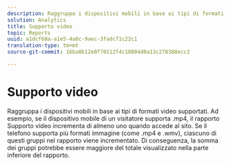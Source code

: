 ```yaml
---
description: Raggruppa i dispositivi mobili in base ai tipi di formati video supportati. Ad esempio, se il dispositivo mobile di un visitatore supporta .mp4, il rapporto Supporto video incrementa di almeno uno quando accede al sito. Se il telefono supporta più formati immagine (come .mp4 e .wmv), ciascuno di questi gruppi nel rapporto viene incrementato. Di conseguenza, la somma dei gruppi potrebbe essere maggiore del totale visualizzato nella parte inferiore del rapporto.
solution: Analytics
title: Supporto video
topic: Reports
uuid: a1dcf60a-a1e5-4a0c-9aec-3fadc71c22c1
translation-type: tm+mt
source-git-commit: 16ba0b12e0f70112f4c10804d0a13c278388ecc2

---
```



# Supporto video

Raggruppa i dispositivi mobili in base ai tipi di formati video supportati. Ad esempio, se il dispositivo mobile di un visitatore supporta .mp4, il rapporto Supporto video incrementa di almeno uno quando accede al sito. Se il telefono supporta più formati immagine (come .mp4 e .wmv), ciascuno di questi gruppi nel rapporto viene incrementato. Di conseguenza, la somma dei gruppi potrebbe essere maggiore del totale visualizzato nella parte inferiore del rapporto.

